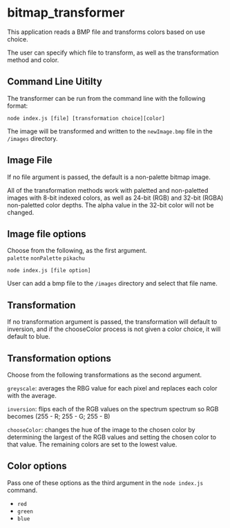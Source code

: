 # bitmap_transformer
This application reads a BMP file and transforms colors based on use choice.

The user can specify which file to transform, as well as the transformation method and color.

## Command Line Uitilty
The transformer can be run from the command line with the following format:
```
node index.js [file] [transformation choice][color]
```
The image will be transformed and written to the `newImage.bmp` file in the `/images` directory.

## Image File
If no file argument is passed, the default is a non-palette bitmap image.

All of the transformation methods work with paletted and non-paletted images with 8-bit indexed colors, as well as 24-bit (RGB) and 32-bit (RGBA) non-paletted color depths. The alpha value in the 32-bit color will not be changed.

## Image file options
Choose from the following, as the first argument.  
`palette`
`nonPalette`
`pikachu`

```
node index.js [file option]
```
User can add a bmp file to the `/images` directory and select that file name.

## Transformation
If no transformation argument is passed, the transformation will default to inversion, and if the chooseColor process is not given a color choice, it will default to blue.

## Transformation options
Choose from the following transformations as the second argument.

`greyscale`: averages the RBG value for each pixel and replaces each color with the average.

`inversion`: flips each of the RGB values on the spectrum spectrum so RGB becomes (255 - R; 255 - G; 255 - B)

`chooseColor`: changes the hue of the image to the chosen color by determining the largest of the RGB values and setting the chosen color to that value. The remaining colors are set to the lowest value.

## Color options
Pass one of these options as the third argument in the `node index.js` command.
  * `red`
  * `green`
  * `blue`
